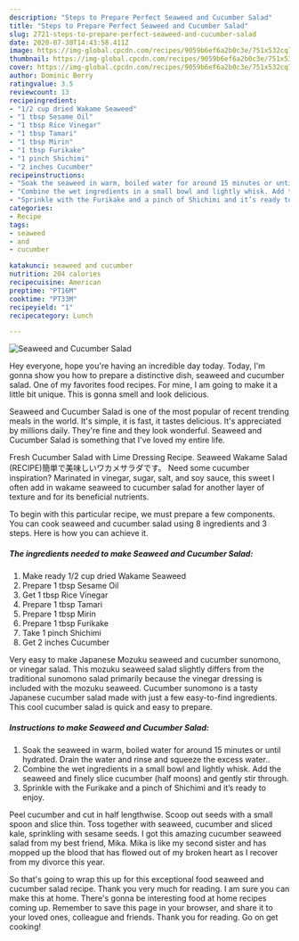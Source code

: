 ```yaml
---
description: "Steps to Prepare Perfect Seaweed and Cucumber Salad"
title: "Steps to Prepare Perfect Seaweed and Cucumber Salad"
slug: 2721-steps-to-prepare-perfect-seaweed-and-cucumber-salad
date: 2020-07-30T14:43:58.411Z
image: https://img-global.cpcdn.com/recipes/9059b6ef6a2b0c3e/751x532cq70/seaweed-and-cucumber-salad-recipe-main-photo.jpg
thumbnail: https://img-global.cpcdn.com/recipes/9059b6ef6a2b0c3e/751x532cq70/seaweed-and-cucumber-salad-recipe-main-photo.jpg
cover: https://img-global.cpcdn.com/recipes/9059b6ef6a2b0c3e/751x532cq70/seaweed-and-cucumber-salad-recipe-main-photo.jpg
author: Dominic Berry
ratingvalue: 3.5
reviewcount: 13
recipeingredient:
- "1/2 cup dried Wakame Seaweed"
- "1 tbsp Sesame Oil"
- "1 tbsp Rice Vinegar"
- "1 tbsp Tamari"
- "1 tbsp Mirin"
- "1 tbsp Furikake"
- "1 pinch Shichimi"
- "2 inches Cucumber"
recipeinstructions:
- "Soak the seaweed in warm, boiled water for around 15 minutes or until hydrated. Drain the water and rinse and squeeze the excess water.."
- "Combine the wet ingredients in a small bowl and lightly whisk. Add the seaweed and finely slice cucumber (half moons) and gently stir through."
- "Sprinkle with the Furikake and a pinch of Shichimi and it’s ready to enjoy."
categories:
- Recipe
tags:
- seaweed
- and
- cucumber

katakunci: seaweed and cucumber 
nutrition: 204 calories
recipecuisine: American
preptime: "PT16M"
cooktime: "PT33M"
recipeyield: "1"
recipecategory: Lunch

---
```



![Seaweed and Cucumber Salad](https://img-global.cpcdn.com/recipes/9059b6ef6a2b0c3e/751x532cq70/seaweed-and-cucumber-salad-recipe-main-photo.jpg)

Hey everyone, hope you're having an incredible day today. Today, I'm gonna show you how to prepare a distinctive dish, seaweed and cucumber salad. One of my favorites food recipes. For mine, I am going to make it a little bit unique. This is gonna smell and look delicious.

Seaweed and Cucumber Salad is one of the most popular of recent trending meals in the world. It's simple, it is fast, it tastes delicious. It's appreciated by millions daily. They're fine and they look wonderful. Seaweed and Cucumber Salad is something that I've loved my entire life.

Fresh Cucumber Salad with Lime Dressing Recipe. Seaweed Wakame Salad (RECIPE)簡単で美味しいワカメサラダです。 Need some cucumber inspiration? Marinated in vinegar, sugar, salt, and soy sauce, this sweet I often add in wakame seaweed to cucumber salad for another layer of texture and for its beneficial nutrients.


To begin with this particular recipe, we must prepare a few components. You can cook seaweed and cucumber salad using 8 ingredients and 3 steps. Here is how you can achieve it.

<!--inarticleads1-->

##### The ingredients needed to make Seaweed and Cucumber Salad:

1. Make ready 1/2 cup dried Wakame Seaweed
1. Prepare 1 tbsp Sesame Oil
1. Get 1 tbsp Rice Vinegar
1. Prepare 1 tbsp Tamari
1. Prepare 1 tbsp Mirin
1. Prepare 1 tbsp Furikake
1. Take 1 pinch Shichimi
1. Get 2 inches Cucumber


Very easy to make Japanese Mozuku seaweed and cucumber sunomono, or vinegar salad. This mozuku seaweed salad slightly differs from the traditional sunomono salad primarily because the vinegar dressing is included with the mozuku seaweed. Cucumber sunomono is a tasty Japanese cucumber salad made with just a few easy-to-find ingredients. This cool cucumber salad is quick and easy to prepare. 

<!--inarticleads2-->

##### Instructions to make Seaweed and Cucumber Salad:

1. Soak the seaweed in warm, boiled water for around 15 minutes or until hydrated. Drain the water and rinse and squeeze the excess water..
1. Combine the wet ingredients in a small bowl and lightly whisk. Add the seaweed and finely slice cucumber (half moons) and gently stir through.
1. Sprinkle with the Furikake and a pinch of Shichimi and it’s ready to enjoy.


Peel cucumber and cut in half lengthwise. Scoop out seeds with a small spoon and slice thin. Toss together with seaweed, cucumber and sliced kale, sprinkling with sesame seeds. I got this amazing cucumber seaweed salad from my best friend, Mika. Mika is like my second sister and has mopped up the blood that has flowed out of my broken heart as I recover from my divorce this year. 

So that's going to wrap this up for this exceptional food seaweed and cucumber salad recipe. Thank you very much for reading. I am sure you can make this at home. There's gonna be interesting food at home recipes coming up. Remember to save this page in your browser, and share it to your loved ones, colleague and friends. Thank you for reading. Go on get cooking!
